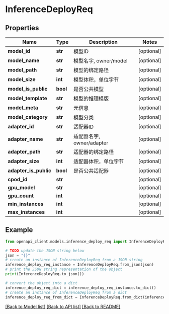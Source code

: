 # InferenceDeployReq


## Properties

Name | Type | Description | Notes
------------ | ------------- | ------------- | -------------
**model_id** | **str** |  模型ID | [optional] 
**model_name** | **str** |  模型名字, owner/model | [optional] 
**model_path** | **str** |  模型的绑定路径 | [optional] 
**model_size** | **int** |  模型体积，单位字节 | [optional] 
**model_is_public** | **bool** |  是否公共模型 | [optional] 
**model_template** | **str** |  模型的推理模版 | [optional] 
**model_meta** | **str** |  元信息 | [optional] 
**model_category** | **str** |  模型分类 | [optional] 
**adapter_id** | **str** |  适配器ID | [optional] 
**adapter_name** | **str** |  适配器名字, owner/adapter | [optional] 
**adapter_path** | **str** |  适配器的绑定路径 | [optional] 
**adapter_size** | **int** |  适配器体积，单位字节 | [optional] 
**adapter_is_public** | **bool** |  是否公共适配器 | [optional] 
**cpod_id** | **str** |  | [optional] 
**gpu_model** | **str** |  | [optional] 
**gpu_count** | **int** |  | [optional] 
**min_instances** | **int** |  | [optional] 
**max_instances** | **int** |  | [optional] 

## Example

```python
from openapi_client.models.inference_deploy_req import InferenceDeployReq

# TODO update the JSON string below
json = "{}"
# create an instance of InferenceDeployReq from a JSON string
inference_deploy_req_instance = InferenceDeployReq.from_json(json)
# print the JSON string representation of the object
print(InferenceDeployReq.to_json())

# convert the object into a dict
inference_deploy_req_dict = inference_deploy_req_instance.to_dict()
# create an instance of InferenceDeployReq from a dict
inference_deploy_req_from_dict = InferenceDeployReq.from_dict(inference_deploy_req_dict)
```
[[Back to Model list]](../README.md#documentation-for-models) [[Back to API list]](../README.md#documentation-for-api-endpoints) [[Back to README]](../README.md)


